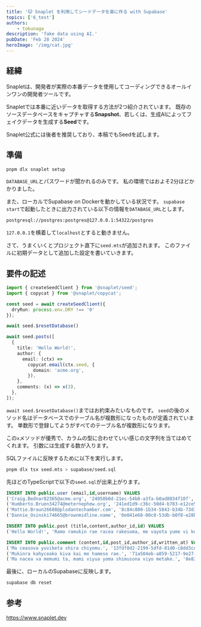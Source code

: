 ```yaml
---
title: '🐱 Snaplet を利用してシードデータを楽に作る with Supabase'
topics: ['6_test']
authors:
    - tokunaga
description: 'fake data using AI.'
pubDate: 'Feb 28 2024'
heroImage: '/img/cat.jpg'
---
```


## 経緯

Snapletは、開発者が実際の本番データを使用してコーディングできるオールインワンの開発者ツールです。

Snapletでは本番に近いデータを取得する方法が2つ紹介されています。
既存のソースデータベースをキャプチャする**Snapshot**、若しくは、生成AIによってフェイクデータを生成する**Seed**です。

Snaplet公式には後者を推奨しており、本稿でもSeedを試します。

## 準備

```sh
pnpm dlx snaplet setup
```

`DATABASE_URL`とパスワードが聞かれるのみです。
私の環境ではおよそ2分ほどかかりました。

また、ローカルでSupabase on Dockerを動かしている状況です。
`supabase start`で起動したときに出力されている以下の情報を`DATABASE_URL`とします。

```txt
postgresql://postgres:postgres@127.0.0.1:54322/postgres
```

`127.0.0.1`を横着して`localhost`とすると動きません。

さて、うまくいくとプロジェクト直下に`seed.mts`が追加されます。
このファイルに初期データとして追加した設定を書いていきます。

## 要件の記述

```ts title="seed.mts"
import { createSeedClient } from '@snaplet/seed';
import { copycat } from '@snaplet/copycat';

const seed = await createSeedClient({
  dryRun: process.env.DRY !== '0'
});

await seed.$resetDatabase()

await seed.posts([
  {
    title: 'Hello World!',
    author: {
      email: (ctx) =>
        copycat.email(ctx.seed, {
          domain: 'acme.org',
        }),
    },
    comments: (x) => x(3),
  },
]);
```

`await seed.$resetDatabase()`まではお約束みたいなものです。
`seed`の後のメソッド名はデータベースでのテーブル名が複数形になったものが定義されています。
単数形で登録してようがすべてのテーブル名が複数形になります。

この`x`メソッドが優秀で、カラムの型に合わせていい感じの文字列を当てはめてくれます。
引数には生成する数が入ります。

SQLファイルに反映するために以下を実行します。

```sh
pnpm dlx tsx seed.mts > supabase/seed.sql
```

先ほどのTypeScriptで以下の`seed.sql`が出来上がります。

```sql title="seed.sql"
INSERT INTO public.user (email,id,username) VALUES
('Craig.Bednar82365@acme.org', '24058b0d-21ec-54b8-a3fa-b0ad8034f10f', 'site-glance56860'),
('Humberto.Bruen34274@meternephew.org', '241ed1d9-c36c-50d4-b783-e12ce5187076', 'Alexis-Gleason29168'),
('Mattie.Braun26688@plodantechamber.com', '8c84c800-1b34-5843-b34b-73d3239f0c5b', 'blissful-fountain21234'),
('Dannie_Osinski74665@brownmidline.name', '0e041e68-00c0-53db-b0f8-e28be8a009e0', 'visualise-service97805');

INSERT INTO public.post (title,content,author_id,id) VALUES
('Hello World!', 'Ramo ramukin rae racea rakesoma, me vayota yume vi keyo munavima.', '24058b0d-21ec-54b8-a3fa-b0ad8034f10f', '1a294726-1661-5d42-aaf6-cdb66e6c6eaf');

INSERT INTO public.comment (content,id,post_id,author_id,written_at) VALUES
('Ma ceasova yuviketa shira chiyomu.', '13fdf8d2-2199-5dfd-81d0-c8dd3ce3b8a6', '1a294726-1661-5d42-aaf6-cdb66e6c6eaf', '241ed1d9-c36c-50d4-b783-e12ce5187076', DEFAULT),
('Mukinra kahyceako kiva kai me hameso rae.', '71a504eb-a859-5217-9e27-e15975ac69c6', '1a294726-1661-5d42-aaf6-cdb66e6c6eaf', '8c84c800-1b34-5843-b34b-73d3239f0c5b', DEFAULT),
('Ma nacea va memumi ta, mami viyua yoma shimusona viyo metake.', '8e826b31-f774-57f3-8ef2-183bddb35f3e', '1a294726-1661-5d42-aaf6-cdb66e6c6eaf', '0e041e68-00c0-53db-b0f8-e28be8a009e0', DEFAULT);
```

最後に、ローカルのSupabaseに反映します。

```sh
supabase db reset
```

## 参考

<https://www.snaplet.dev>
